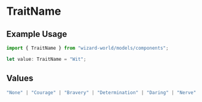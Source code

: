# TraitName

## Example Usage

```typescript
import { TraitName } from "wizard-world/models/components";

let value: TraitName = "Wit";
```

## Values

```typescript
"None" | "Courage" | "Bravery" | "Determination" | "Daring" | "Nerve" | "Chivalary" | "Hardworking" | "Patience" | "Fairness" | "Just" | "Loyalty" | "Modesty" | "Wit" | "Learning" | "Wisdom" | "Acceptance" | "Inteligence" | "Creativity" | "Resourcefulness" | "Pride" | "Cunning" | "Ambition" | "Selfpreservation"
```